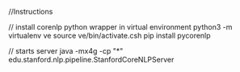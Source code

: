 
//Instructions 

// install corenlp python wrapper in virtual environment
python3 -m virtualenv ve
source ve/bin/activate.csh
pip install pycorenlp

// starts server
java -mx4g -cp "*" edu.stanford.nlp.pipeline.StanfordCoreNLPServer

